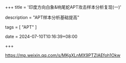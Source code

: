 +++
title = '印度方向白象&响尾蛇APT攻击样本分析复现(一)'

description = "APT样本分析基础提高"

tags = [ "APT" ]

date = 2024-07-10T10:16:39+08:00

+++

https://mp.weixin.qq.com/s/MKgXLnMX9PTZIAEfoh1Okw
